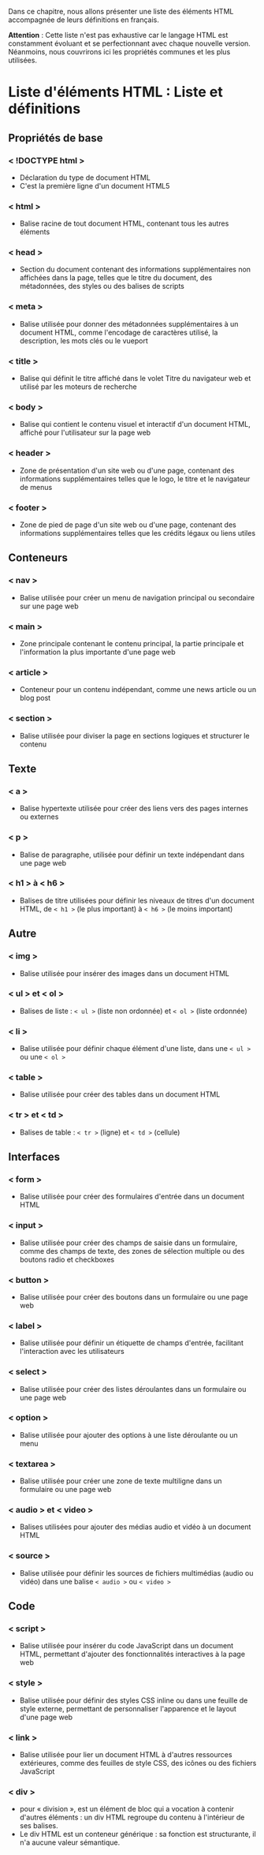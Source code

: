Dans ce chapitre, nous allons présenter une liste des éléments HTML accompagnée de leurs définitions en français.

**Attention** : Cette liste n'est pas exhaustive car le langage HTML est constamment évoluant et se perfectionnant avec chaque nouvelle version. Néanmoins, nous couvrirons ici les propriétés communes et les plus utilisées.
# Liste d'éléments HTML : Liste et définitions
## Propriétés de base
### < !DOCTYPE html >
- Déclaration du type de document HTML
- C'est la première ligne d'un document HTML5

### < html >
- Balise racine de tout document HTML, contenant tous les autres éléments

### < head >
- Section du document contenant des informations supplémentaires non affichées dans la page, telles que le titre du document, des métadonnées, des styles ou des balises de scripts

### < meta >
- Balise utilisée pour donner des métadonnées supplémentaires à un document HTML, comme l'encodage de caractères utilisé, la description, les mots clés ou le vueport

### < title >
- Balise qui définit le titre affiché dans le volet Titre du navigateur web et utilisé par les moteurs de recherche

### < body >
- Balise qui contient le contenu visuel et interactif d'un document HTML, affiché pour l'utilisateur sur la page web

### < header >
- Zone de présentation d'un site web ou d'une page, contenant des informations supplémentaires telles que le logo, le titre et le navigateur de menus

### < footer >
 - Zone de pied de page d'un site web ou d'une page, contenant des informations supplémentaires telles que les crédits légaux ou liens utiles

## Conteneurs
### < nav >
- Balise utilisée pour créer un menu de navigation principal ou secondaire sur une page web

### < main >
- Zone principale contenant le contenu principal, la partie principale et l'information la plus importante d'une page web

### < article >
 - Conteneur pour un contenu indépendant, comme une news article ou un blog post

### < section >
 - Balise utilisée pour diviser la page en sections logiques et structurer le contenu

## Texte
### < a >
 - Balise hypertexte utilisée pour créer des liens vers des pages internes ou externes

### < p >
 - Balise de paragraphe, utilisée pour définir un texte indépendant dans une page web

### < h1 > à < h6 >
 - Balises de titre utilisées pour définir les niveaux de titres d'un document HTML, de `< h1 >` (le plus important) à `< h6 >` (le moins important)

## Autre
### < img >
 - Balise utilisée pour insérer des images dans un document HTML

### < ul > et < ol >
 - Balises de liste : `< ul >` (liste non ordonnée) et `< ol >` (liste ordonnée)

### < li >
 - Balise utilisée pour définir chaque élément d'une liste, dans une `< ul >` ou une `< ol >`

### < table >
 - Balise utilisée pour créer des tables dans un document HTML

### < tr > et < td >
 - Balises de table : `< tr >` (ligne) et `< td >` (cellule)

## Interfaces
### < form >
 - Balise utilisée pour créer des formulaires d'entrée dans un document HTML

### < input >
 - Balise utilisée pour créer des champs de saisie dans un formulaire, comme des champs de texte, des zones de sélection multiple ou des boutons radio et checkboxes

### < button >
 - Balise utilisée pour créer des boutons dans un formulaire ou une page web

### < label >
 - Balise utilisée pour définir un étiquette de champs d'entrée, facilitant l'interaction avec les utilisateurs

### < select >
 - Balise utilisée pour créer des listes déroulantes dans un formulaire ou une page web

### < option >
 - Balise utilisée pour ajouter des options à une liste déroulante ou un menu

### < textarea >
 - Balise utilisée pour créer une zone de texte multiligne dans un formulaire ou une page web

### < audio > et < video >
 - Balises utilisées pour ajouter des médias audio et vidéo à un document HTML

### < source >
 - Balise utilisée pour définir les sources de fichiers multimédias (audio ou vidéo) dans une balise `< audio >` ou `< video >`

## Code
### < script >
 - Balise utilisée pour insérer du code JavaScript dans un document HTML, permettant d'ajouter des fonctionnalités interactives à la page web

### < style >
 - Balise utilisée pour définir des styles CSS inline ou dans une feuille de style externe, permettant de personnaliser l'apparence et le layout d'une page web

### < link >
 - Balise utilisée pour lier un document HTML à d'autres ressources extérieures, comme des feuilles de style CSS, des icônes ou des fichiers JavaScript

### < div >
- pour « division », est un élément de bloc qui a vocation à contenir d'autres éléments : un div HTML regroupe du contenu à l'intérieur de ses balises.
- Le div HTML est un conteneur générique : sa fonction est structurante, il n'a aucune valeur sémantique.
